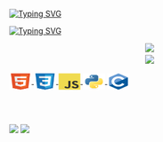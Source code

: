 
[![Typing SVG](https://readme-typing-svg.demolab.com?font=&pause=1000&color=690EF7&random=false&width=435&lines=Ol%C3%A1!;+Me+chamo+Laura+Naomi+Ibusuki+Hirano+%E2%9C%A8)](https://git.io/typing-svg)

[![Typing SVG](https://readme-typing-svg.demolab.com?font=Fira+Code&weight=200&size=15&pause=1000&color=2B94C3&random=false&width=435&lines=-+%F0%9F%8C%B1+Estudando+An%C3%A1lise+e+Desenvolvimento+de+Sistema+no+IFSP;-+%F0%9F%92%BB+Prentendo+trabalhar+na+ar%C3%A9a+de+Web+Designer;-+%F0%9F%98%84+Pronouns%3A+Ela%2FDela)](https://git.io/typing-svg)

  <a href="[https://github.com/Naomisz12]"> 
 
<div align="center"> 
  <a href="[https://github.com/Naomisz12]">
  <img height="180" src="https://github-readme-stats.vercel.app/api?username=Naomisz12&show_icons=true&theme=dracula&include_all_commits=true&count_private=true"></>
</div>

<div align="center"> 
  <a href="https://github.com/Naomisz12">
    <img align="center" src="https://github-readme-stats.alexxxdev.vercel.app/api/top-langs/?username=Naomisz12&layout=compact&card_width=445&border_radius=30&hide_border=false&theme=dracula" /
  </a>
</div>

</div>
<div style="display: inline_block"><br>
  <img align="center" alt="HTML" height="30" width="40" src="https://raw.githubusercontent.com/devicons/devicon/master/icons/html5/html5-original.svg">
  <img align="center" alt="CSS" height="30" width="40" src="https://raw.githubusercontent.com/devicons/devicon/master/icons/css3/css3-original.svg">
  <img align="center" alt="JS" height="30" width="40" src="https://raw.githubusercontent.com/devicons/devicon/master/icons/javascript/javascript-original.svg">
  <img align="center" alt="Python" height="30" width="40" src="https://raw.githubusercontent.com/devicons/devicon/master/icons/python/python-original.svg">
  <img align="center" alt="C++" height="30" width="40" src="https://raw.githubusercontent.com/devicons/devicon/master/icons/c/c-original.svg">
</div>

<br></br>

  <div> 
  <a href="https://www.instagram.com/naah._.ibusuki/" target="_blank"><img src="https://img.shields.io/badge/-Instagram-%23E4405F?style=for-the-badge&logo=instagram&logoColor=white" target="_blank"></a>
  <a href="https://www.linkedin.com/in/lauranihirano/" target="_blank"><img src="https://img.shields.io/badge/-LinkedIn-%230077B5?style=for-the-badge&logo=linkedin&logoColor=white" target="_blank"></a> 
</div>
